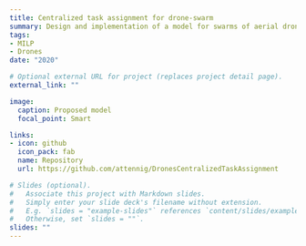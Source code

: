 ```yaml
---
title: Centralized task assignment for drone-swarm
summary: Design and implementation of a model for swarms of aerial drones' centralized task assignment problem.
tags:
- MILP
- Drones
date: "2020"

# Optional external URL for project (replaces project detail page).
external_link: ""

image:
  caption: Proposed model
  focal_point: Smart

links:
- icon: github
  icon_pack: fab
  name: Repository
  url: https://github.com/attennig/DronesCentralizedTaskAssignment

# Slides (optional).
#   Associate this project with Markdown slides.
#   Simply enter your slide deck's filename without extension.
#   E.g. `slides = "example-slides"` references `content/slides/example-slides.md`.
#   Otherwise, set `slides = ""`.
slides: ""
---
```



